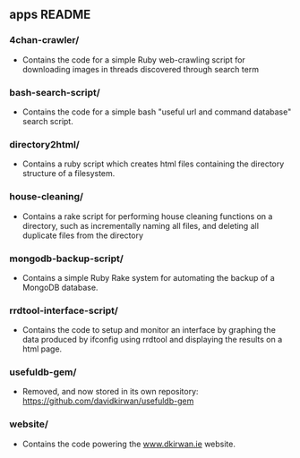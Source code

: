 ## apps README

### 4chan-crawler/ 
- Contains the code for a simple Ruby web-crawling script for downloading images in threads discovered through search term

### bash-search-script/
- Contains the code for a simple bash "useful url and command database" search script.

### directory2html/
- Contains a ruby script which creates html files containing the directory structure of a filesystem.

### house-cleaning/
- Contains a rake script for performing house cleaning functions on a directory, such as incrementally naming all files, and deleting all duplicate files from the directory

### mongodb-backup-script/
- Contains a simple Ruby Rake system for automating the backup of a MongoDB database.

### rrdtool-interface-script/
- Contains the code to setup and monitor an interface by graphing the data produced by ifconfig using rrdtool and displaying the results on a html page.

### usefuldb-gem/
- Removed, and now stored in its own repository: https://github.com/davidkirwan/usefuldb-gem

### website/
- Contains the code powering the www.dkirwan.ie website.
